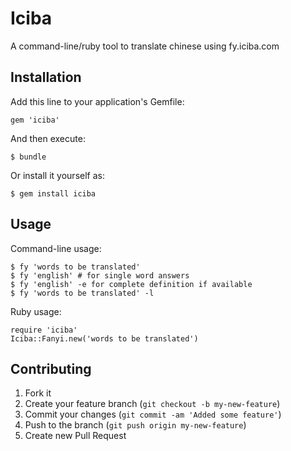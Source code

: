 # Iciba

A command-line/ruby tool to translate chinese using fy.iciba.com

## Installation

Add this line to your application's Gemfile:

    gem 'iciba'

And then execute:

    $ bundle

Or install it yourself as:

    $ gem install iciba

## Usage

Command-line usage:

    $ fy 'words to be translated'
    $ fy 'english' # for single word answers
    $ fy 'english' -e for complete definition if available
    $ fy 'words to be translated' -l
    
Ruby usage:
    
    require 'iciba'
    Iciba::Fanyi.new('words to be translated')

## Contributing

1. Fork it
2. Create your feature branch (`git checkout -b my-new-feature`)
3. Commit your changes (`git commit -am 'Added some feature'`)
4. Push to the branch (`git push origin my-new-feature`)
5. Create new Pull Request
